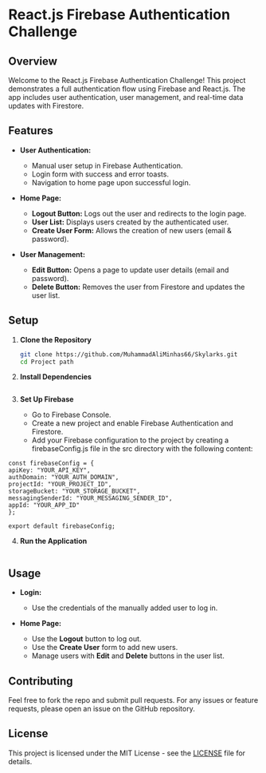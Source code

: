 # **React.js Firebase Authentication Challenge**

## **Overview**

Welcome to the React.js Firebase Authentication Challenge! This project demonstrates a full authentication flow using Firebase and React.js. The app includes user authentication, user management, and real-time data updates with Firestore.

## **Features**

- **User Authentication:**
  - Manual user setup in Firebase Authentication.
  - Login form with success and error toasts.
  - Navigation to home page upon successful login.

- **Home Page:**
  - **Logout Button:** Logs out the user and redirects to the login page.
  - **User List:** Displays users created by the authenticated user.
  - **Create User Form:** Allows the creation of new users (email & password).

- **User Management:**
  - **Edit Button:** Opens a page to update user details (email and password).
  - **Delete Button:** Removes the user from Firestore and updates the user list.

## **Setup**

1. **Clone the Repository**

   ```bash
   git clone https://github.com/MuhammadAliMinhas66/Skylarks.git
   cd Project path

2. **Install Dependencies**
   ```npm install
3. **Set Up Firebase**
   - Go to Firebase Console.
   - Create a new project and enable Firebase Authentication and Firestore.
   - Add your Firebase configuration to the project by creating a firebaseConfig.js file in the src directory with the following content:

  ```
  const firebaseConfig = {
  apiKey: "YOUR_API_KEY",
  authDomain: "YOUR_AUTH_DOMAIN",
  projectId: "YOUR_PROJECT_ID",
  storageBucket: "YOUR_STORAGE_BUCKET",
  messagingSenderId: "YOUR_MESSAGING_SENDER_ID",
  appId: "YOUR_APP_ID"
};

export default firebaseConfig;
```
4. **Run the Application**
   ``` npm run dev
   ```
## **Usage**

- **Login:**
  - Use the credentials of the manually added user to log in.

- **Home Page:**
  - Use the **Logout** button to log out.
  - Use the **Create User** form to add new users.
  - Manage users with **Edit** and **Delete** buttons in the user list.

## **Contributing**

Feel free to fork the repo and submit pull requests. For any issues or feature requests, please open an issue on the GitHub repository.

## **License**

This project is licensed under the MIT License - see the [LICENSE](LICENSE) file for details.


